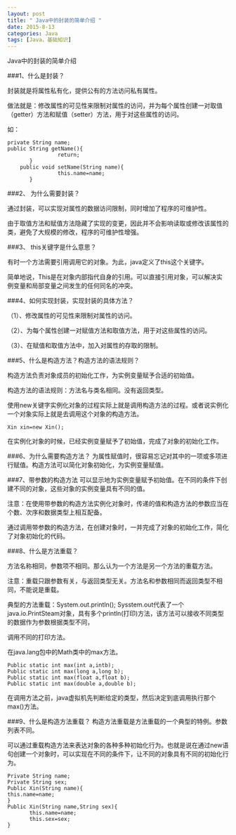 ```yaml
---
layout: post
title: " Java中的封装的简单介绍 "
date: 2015-8-13
categories: Java
tags: [Java，基础知识]
---
```

Java中的封装的简单介绍

<!-- more -->

###1、什么是封装？

封装就是将属性私有化，提供公有的方法访问私有属性。

做法就是：修改属性的可见性来限制对属性的访问，并为每个属性创建一对取值（getter）方法和赋值（setter）方法，用于对这些属性的访问。

如： 

    private String name;
    public String getName(){
                    return;
           }
        public void setName(String name){
                    this.name=name;
           }

###2、  为什么需要封装？

通过封装，可以实现对属性的数据访问限制，同时增加了程序的可维护性。

由于取值方法和赋值方法隐藏了实现的变更，因此并不会影响读取或修改该属性的类，避免了大规模的修改，程序的可维护性增强。

###3、  this关键字是什么意思？

有时一个方法需要引用调用它的对象。为此，java定义了this这个关键字。

简单地说，This是在对象内部指代自身的引用。可以直接引用对象，可以解决实例变量和局部变量之间发生的任何同名的冲突。

###4、如何实现封装，实现封装的具体方法？

（1）、修改属性的可见性来限制对属性的访问。

（2）、为每个属性创建一对赋值方法和取值方法，用于对这些属性的访问。

（3）、在赋值和取值方法中，加入对属性的存取的限制。

###5、什么是构造方法？构造方法的语法规则？
         
构造方法负责对象成员的初始化工作，为实例变量赋予合适的初始值。

构造方法的语法规则：方法名与类名相同。没有返回类型。

使用new关键字实例化对象的过程实际上就是调用构造方法的过程。或者说实例化一个对象实际上就是去调用这个对象的构造方法。

    Xin xin=new Xin();

在实例化对象的时候，已经实例变量赋予了初始值，完成了对象的初始化工作。

###6、为什么需要构造方法？
为属性赋值时，很容易忘记对其中的一项或多项进行赋值。构造方法可以简化对象初始化，为实例变量赋值。

###7、带参数的构造方法
可以显示地为实例变量赋予初始值。在不同的条件下创建不同的对象，这些对象的实例变量具有不同的值。

注意：在使用带参数的构造方法实例化对象时，传递的值和构造方法的参数应当在个数、次序和数据类型上相互配备。

通过调用带参数的构造方法，在创建对象时，一并完成了对象的初始化工作，简化了对象初始化的代码。

###8、什么是方法重载？

方法名称相同，参数项不相同。那么认为一个方法是另一个方法的重载方法。

注意：重载只跟参数有关，与返回类型无关。方法名和参数相同而返回类型不相同，不能说是重载。

典型的方法重载：System.out.println();  Sysstem.out代表了一个java.io.PrintSteam对象，具有多个println(打印)方法，该方法可以接收不同类型的数据作为参数根据类型不同，

调用不同的打印方法。

在java.lang包中的Math类中的max方法。

    Public static int max(int a,intb);
    Public static int max(long a,long b);
    Public static int max(float a,float b);
    Public static int max(double a,double b);

在调用方法之前，java虚拟机先判断给定的类型，然后决定到底调用执行那个max()方法。

###9、什么是构造方法重载？
构造方法重载是方法重载的一个典型的特例。参数列表不同。

可以通过重载构造方法来表达对象的各种多种初始化行为。也就是说在通过new语句创建一个对象时，可以实现在不同的条件下，让不同的对象具有不同的初始化行为。

    Private String name;
    Private String sex;
    Public Xin(String name){
    this.name=name;
    }
    Public Xin(String name,String sex){
           this.name=name;
           this.sex=sex;
    }
